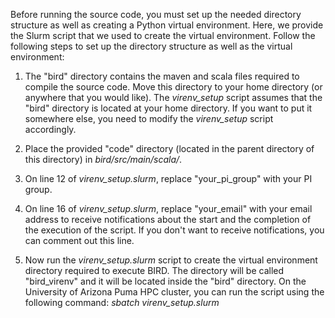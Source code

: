 Before running the source code, you must set up the needed directory structure as well as creating a Python virtual environment. Here, we provide the Slurm script that we used to create the virtual environment. Follow the following steps to set up the directory structure as well as the virtual environment:

1. The "bird" directory contains the maven and scala files required to compile the source code. Move this directory to your home directory (or anywhere that you would like). The *virenv_setup* script assumes that the "bird" directory is located at your home directory. If you want to put it somewhere else, you need to modify the *virenv_setup* script accordingly. 

2. Place the provided "code" directory (located in the parent directory of this directory) in *bird/src/main/scala/*.

3. On line 12 of *virenv_setup.slurm*, replace "your_pi_group" with your PI group. 

4. On line 16 of *virenv_setup.slurm*, replace "your_email" with your email address to receive notifications about the start and the completion of the execution of the script. If you don't want to receive notifications, you can comment out this line. 

5. Now run the *virenv_setup.slurm* script to create the virtual environment directory required to execute BIRD. The directory will be called "bird_virenv" and it will be located inside the "bird" directory. On the University of Arizona Puma HPC cluster, you can run the script using the following command: *sbatch virenv_setup.slurm*
